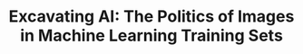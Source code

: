 ---
title: "Excavating AI: The Politics of Images in Machine Learning Training Sets"
authors:
    - "Kate Crawford"
    - "Trevor Paglen"
type: "article"
categories: 
    - "AI"
    - "algorithms"
    - "bias"
link: "https://www.excavating.ai/"
---